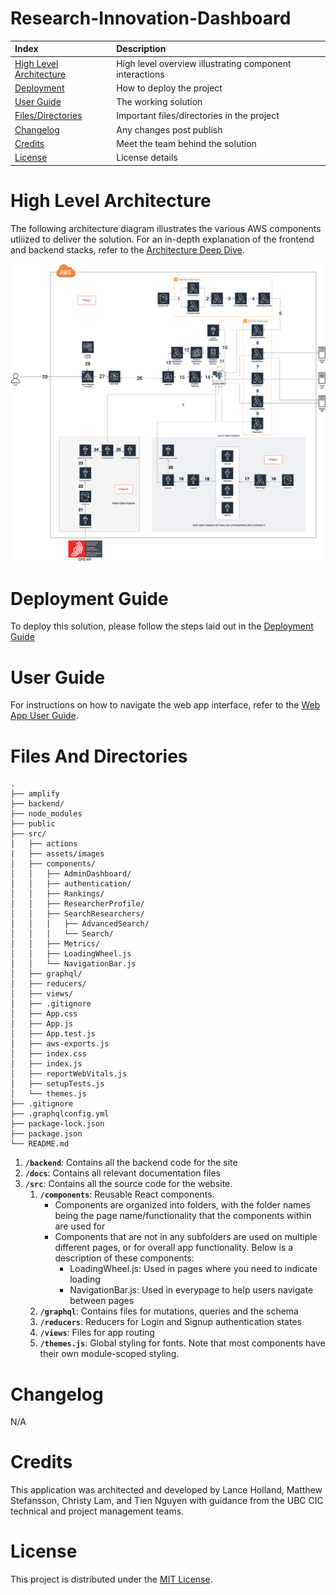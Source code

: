 # Research-Innovation-Dashboard

| Index                                               | Description                                             |
| :-------------------------------------------------- | :------------------------------------------------------ |
| [High Level Architecture](#High-Level-Architecture) | High level overview illustrating component interactions |
| [Deployment](#Deployment-Guide)                     | How to deploy the project                               |
| [User Guide](#User-Guide)                           | The working solution                                    |
| [Files/Directories](#Files-And-Directories)         | Important files/directories in the project              |
| [Changelog](#Changelog)                             | Any changes post publish                                |
| [Credits](#Credits)                                 | Meet the team behind the solution                       |
| [License](#License)                                 | License details                                         |

# High Level Architecture

The following architecture diagram illustrates the various AWS components utliized to deliver the solution. For an in-depth explanation of the frontend and backend stacks, refer to the [Architecture Deep Dive](docs/ArchitectureDeepDive.md).

![Alt text](./docs/images/p3/ExpertiseDashboard_Architecture_Phase_III-final.drawio.png?raw=true)

# Deployment Guide

To deploy this solution, please follow the steps laid out in the [Deployment Guide](docs/DeploymentGuide.md)

# User Guide

For instructions on how to navigate the web app interface, refer to the [Web App User Guide](docs/UserGuide.md).

# Files And Directories

```text
.
├── amplify
├── backend/
├── node_modules
├── public
├── src/
│   ├── actions
|   ├── assets/images
│   ├── components/
│   │   ├── AdminDashboard/
│   │   ├── authentication/
│   │   ├── Rankings/
│   │   ├── ResearcherProfile/
│   │   ├── SearchResearchers/
│   │   │   ├── AdvancedSearch/
│   │   │   └── Search/
│   │   ├── Metrics/
│   │   ├── LoadingWheel.js
│   │   └── NavigationBar.js
│   ├── graphql/
│   ├── reducers/
│   ├── views/
│   ├── .gitignore
│   ├── App.css
│   ├── App.js
│   ├── App.test.js
│   ├── aws-exports.js
│   ├── index.css
│   ├── index.js
│   ├── reportWebVitals.js
│   ├── setupTests.js
│   └── themes.js
├── .gitignore
├── .graphqlconfig.yml
├── package-lock.json
├── package.json
└── README.md
```

1. **`/backend`**: Contains all the backend code for the site
2. **`/docs`**: Contains all relevant documentation files
3. **`/src`**: Contains all the source code for the website.
   1. **`/components`**: Reusable React components.
      - Components are organized into folders, with the folder names being the page name/functionality that the components within are used for
      - Components that are not in any subfolders are used on multiple different pages, or for overall app functionality. Below is a description of these components:
        - LoadingWheel.js: Used in pages where you need to indicate loading
        - NavigationBar.js: Used in everypage to help users navigate between pages
   2. **`/graphql`**: Contains files for mutations, queries and the schema
   3. **`/reducers`**: Reducers for Login and Signup authentication states
   4. **`/views`**: Files for app routing
   5. **`/themes.js`**: Global styling for fonts. Note that most components have their own module-scoped styling.

# Changelog
N/A

# Credits

This application was architected and developed by Lance Holland, Matthew Stefansson, Christy Lam, and Tien Nguyen with guidance from the UBC CIC technical and project management teams.

# License

This project is distributed under the [MIT License](LICENSE).
